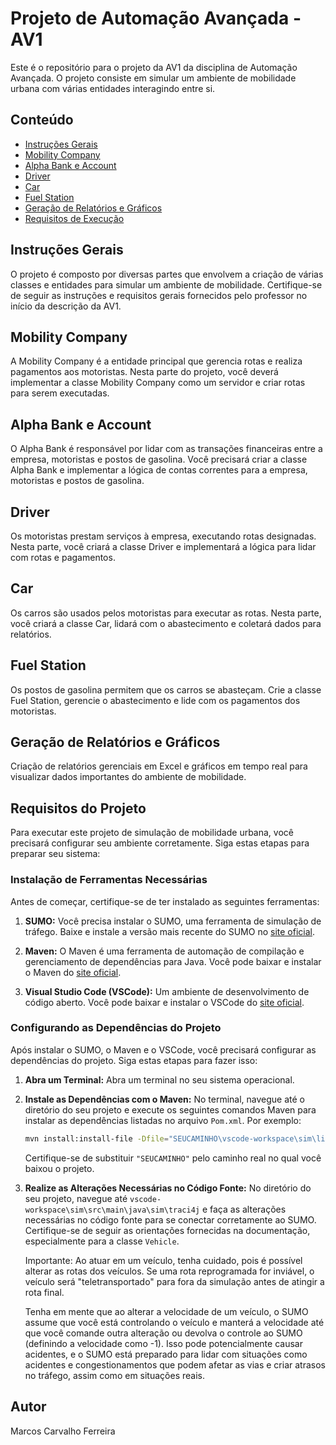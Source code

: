 # Projeto de Automação Avançada - AV1

Este é o repositório para o projeto da AV1 da disciplina de Automação Avançada. O projeto consiste em simular um ambiente de mobilidade urbana com várias entidades interagindo entre si.

## Conteúdo

- [Instruções Gerais](#instruções-gerais)
- [Mobility Company](#mobility-company)
- [Alpha Bank e Account](#alpha-bank-e-account)
- [Driver](#driver)
- [Car](#car)
- [Fuel Station](#fuel-station)
- [Geração de Relatórios e Gráficos](#geração-de-relatórios-e-gráficos)
- [Requisitos de Execução](#requisitos_de_execução)

## Instruções Gerais

O projeto é composto por diversas partes que envolvem a criação de várias classes e entidades para simular um ambiente de mobilidade. Certifique-se de seguir as instruções e requisitos gerais fornecidos pelo professor no início da descrição da AV1.

## Mobility Company

A Mobility Company é a entidade principal que gerencia rotas e realiza pagamentos aos motoristas. Nesta parte do projeto, você deverá implementar a classe Mobility Company como um servidor e criar rotas para serem executadas.

## Alpha Bank e Account

O Alpha Bank é responsável por lidar com as transações financeiras entre a empresa, motoristas e postos de gasolina. Você precisará criar a classe Alpha Bank e implementar a lógica de contas correntes para a empresa, motoristas e postos de gasolina.

## Driver

Os motoristas prestam serviços à empresa, executando rotas designadas. Nesta parte, você criará a classe Driver e implementará a lógica para lidar com rotas e pagamentos.

## Car

Os carros são usados pelos motoristas para executar as rotas. Nesta parte, você criará a classe Car, lidará com o abastecimento e coletará dados para relatórios.

## Fuel Station

Os postos de gasolina permitem que os carros se abasteçam. Crie a classe Fuel Station, gerencie o abastecimento e lide com os pagamentos dos motoristas.

## Geração de Relatórios e Gráficos

Criação de relatórios gerenciais em Excel e gráficos em tempo real para visualizar dados importantes do ambiente de mobilidade.

## Requisitos do Projeto

Para executar este projeto de simulação de mobilidade urbana, você precisará configurar seu ambiente corretamente. Siga estas etapas para preparar seu sistema:

### Instalação de Ferramentas Necessárias

Antes de começar, certifique-se de ter instalado as seguintes ferramentas:

1. **SUMO:** Você precisa instalar o SUMO, uma ferramenta de simulação de tráfego. Baixe e instale a versão mais recente do SUMO no [site oficial](https://eclipse.dev/sumo/).

2. **Maven:** O Maven é uma ferramenta de automação de compilação e gerenciamento de dependências para Java. Você pode baixar e instalar o Maven do [site oficial](https://maven.apache.org/).

3. **Visual Studio Code (VSCode):** Um ambiente de desenvolvimento de código aberto. Você pode baixar e instalar o VSCode do [site oficial](https://code.visualstudio.com/download).

### Configurando as Dependências do Projeto

Após instalar o SUMO, o Maven e o VSCode, você precisará configurar as dependências do projeto. Siga estas etapas para fazer isso:

1. **Abra um Terminal:** Abra um terminal no seu sistema operacional.

2. **Instale as Dependências com o Maven:** No terminal, navegue até o diretório do seu projeto e execute os seguintes comandos Maven para instalar as dependências listadas no arquivo `Pom.xml`. Por exemplo:

   ```bash
   mvn install:install-file -Dfile="SEUCAMINHO\vscode-workspace\sim\lib\libsumo-1.18.0.jar" -DgroupId="libsumo-1.18.0" -DartifactId="libsumo-1.18.0" -Dversion="libsumo-1.18.0" -Dpackaging="jar" -DgeneratePom=true
   ```

   Certifique-se de substituir `"SEUCAMINHO"` pelo caminho real no qual você baixou o projeto.

3. **Realize as Alterações Necessárias no Código Fonte:** No diretório do seu projeto, navegue até `vscode-workspace\sim\src\main\java\sim\traci4j` e faça as alterações necessárias no código fonte para se conectar corretamente ao SUMO. Certifique-se de seguir as orientações fornecidas na documentação, especialmente para a classe `Vehicle`.

   Importante: Ao atuar em um veículo, tenha cuidado, pois é possível alterar as rotas dos veículos. Se uma rota reprogramada for inviável, o veículo será "teletransportado" para fora da simulação antes de atingir a rota final.

   Tenha em mente que ao alterar a velocidade de um veículo, o SUMO assume que você está controlando o veículo e manterá a velocidade até que você comande outra alteração ou devolva o controle ao SUMO (definindo a velocidade como -1). Isso pode potencialmente causar acidentes, e o SUMO está preparado para lidar com situações como acidentes e congestionamentos que podem afetar as vias e criar atrasos no tráfego, assim como em situações reais.

## Autor

Marcos Carvalho Ferreira